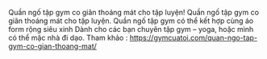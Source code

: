 Quần ngố tập gym co giãn thoáng mát cho tập luyện!
Quần ngố tập gym co giãn thoáng mát cho tập luyện.
Quần ngố tập gym có thể kết hợp cùng áo form rộng siêu xinh 
Dành cho các bạn chuyên tập gym – yoga, hoặc mình có thể mặc nhà đi dạo. Tham khảo : https://gymcuatoi.com/quan-ngo-tap-gym-co-gian-thoang-mat/
